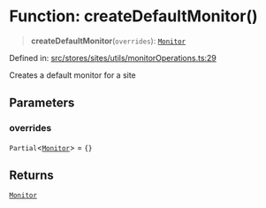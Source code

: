 # Function: createDefaultMonitor()

> **createDefaultMonitor**(`overrides`): [`Monitor`](../../../../../../shared/types/interfaces/Monitor.md)

Defined in: [src/stores/sites/utils/monitorOperations.ts:29](https://github.com/Nick2bad4u/Uptime-Watcher/blob/2a45eeb1723f8f7089001af2c92aa07d82dfe7e4/src/stores/sites/utils/monitorOperations.ts#L29)

Creates a default monitor for a site

## Parameters

### overrides

`Partial`\<[`Monitor`](../../../../../../shared/types/interfaces/Monitor.md)\> = `{}`

## Returns

[`Monitor`](../../../../../../shared/types/interfaces/Monitor.md)
